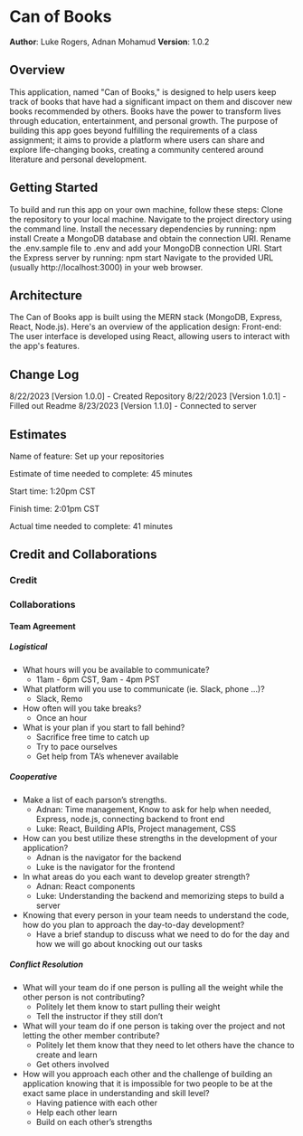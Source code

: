 # Can of Books

**Author**: Luke Rogers, Adnan Mohamud
**Version**: 1.0.2

## Overview

This application, named "Can of Books," is designed to help users keep track of books that have had a significant impact on them and discover new books recommended by others. Books have the power to transform lives through education, entertainment, and personal growth. The purpose of building this app goes beyond fulfilling the requirements of a class assignment; it aims to provide a platform where users can share and explore life-changing books, creating a community centered around literature and personal development.

## Getting Started

To build and run this app on your own machine, follow these steps:
Clone the repository to your local machine.
Navigate to the project directory using the command line.
Install the necessary dependencies by running: npm install
Create a MongoDB database and obtain the connection URI.
Rename the .env.sample file to .env and add your MongoDB connection URI.
Start the Express server by running: npm start
Navigate to the provided URL (usually http://localhost:3000) in your web browser.

## Architecture

The Can of Books app is built using the MERN stack (MongoDB, Express, React, Node.js). Here's an overview of the application design:
Front-end: The user interface is developed using React, allowing users to interact with the app's features.

## Change Log

8/22/2023 [Version 1.0.0] - Created Repository
8/22/2023 [Version 1.0.1] - Filled out Readme
8/23/2023 [Version 1.1.0] - Connected to server

## Estimates

Name of feature: Set up your repositories

Estimate of time needed to complete: 45 minutes

Start time: 1:20pm CST

Finish time: 2:01pm CST

Actual time needed to complete: 41 minutes

## Credit and Collaborations

### Credit

### Collaborations

#### Team Agreement

##### Logistical

* What hours will you be available to communicate?
  * 11am - 6pm CST, 9am - 4pm PST
* What platform will you use to communicate (ie. Slack, phone …)?
  * Slack, Remo
* How often will you take breaks?
  * Once an hour
* What is your plan if you start to fall behind?
  * Sacrifice free time to catch up
  * Try to pace ourselves
  * Get help from TA’s whenever available

##### Cooperative

* Make a list of each parson’s strengths.
  * Adnan: Time management, Know to ask for help when needed, Express, node.js, connecting backend to front end
  * Luke: React, Building APIs, Project management, CSS
* How can you best utilize these strengths in the development of your application?
  * Adnan is the navigator for the backend
  * Luke is the navigator for the frontend
* In what areas do you each want to develop greater strength?
  * Adnan: React components
  * Luke: Understanding the backend and memorizing steps to build a server
* Knowing that every person in your team needs to understand the code, how do you plan to approach the day-to-day development?
  * Have a brief standup to discuss what we need to do for the day and how we will go about knocking out our tasks

##### Conflict Resolution

* What will your team do if one person is pulling all the weight while the other person is not contributing?
  * Politely let them know to start pulling their weight
  * Tell the instructor if they still don’t
* What will your team do if one person is taking over the project and not letting the other member contribute?
  * Politely let them know that they need to let others have the chance to create and learn
  * Get others involved
* How will you approach each other and the challenge of building an application knowing that it is impossible for two people to be at the exact same place in understanding and skill level?
  * Having patience with each other
  * Help each other learn
  * Build on each other’s strengths
